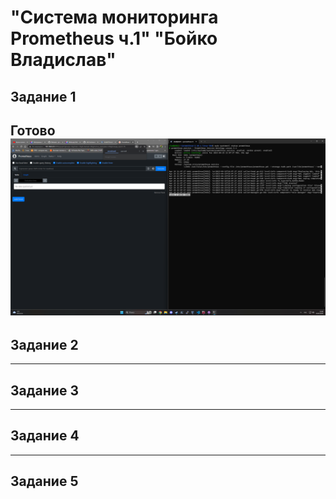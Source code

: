 # "Система мониторинга Prometheus ч.1"  "Бойко Владислав"
## Задание 1
Готово
![готово](https://github.com/VladiSlave2042/Prometheus_1/blob/main/img/1.1.png)
---
## Задание 2

---
## Задание 3

---
## Задание 4

---
## Задание 5